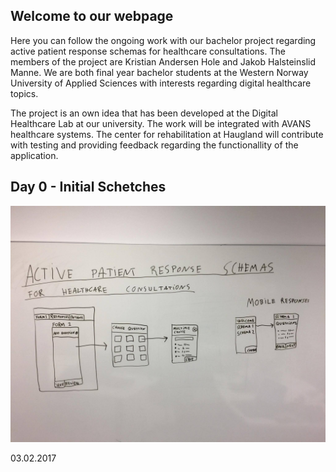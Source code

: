 ## Welcome to our webpage

Here you can follow the ongoing work with our bachelor project regarding active patient response schemas for healthcare consultations. The members of the project are Kristian Andersen Hole and Jakob Halsteinslid Manne. We are both final year bachelor students at the Western Norway University of Applied Sciences with interests regarding digital healthcare topics. 

The project is an own idea that has been developed at the Digital Healthcare Lab at our university. The work will be integrated with AVANS healthcare systems. The center for rehabilitation at Haugland will contribute with testing and providing feedback regarding the functionallity of the application. 


## Day 0 - Initial Schetches

![alt tag](https://github.com/KaHole/group3-project-progress/blob/master/InitialScetches.jpg?raw=true)

03.02.2017
